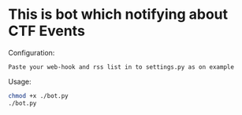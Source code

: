 # This is bot which notifying about CTF Events

Configuration:

`Paste your web-hook and rss list in to settings.py as on example`

Usage:

```bash
chmod +x ./bot.py
./bot.py
```
